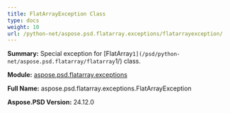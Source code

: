 ```yaml
---
title: FlatArrayException Class
type: docs
weight: 10
url: /python-net/aspose.psd.flatarray.exceptions/flatarrayexception/
---
```


**Summary:** Special exception for [FlatArray`1](/psd/python-net/aspose.psd.flatarray/flatarray`1/) class.

**Module:** [aspose.psd.flatarray.exceptions](/psd/python-net/aspose.psd.flatarray.exceptions/)

**Full Name:** aspose.psd.flatarray.exceptions.FlatArrayException

**Aspose.PSD Version:** 24.12.0




